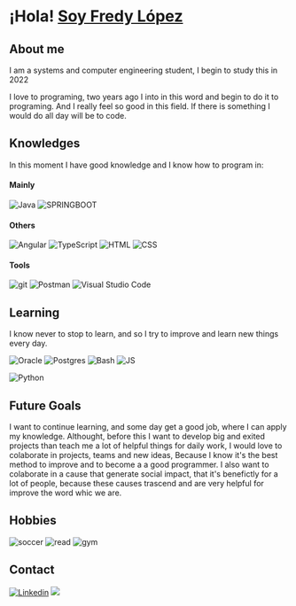 # ¡Hola! [Soy Fredy López](https://www.linkedin.com/in/fredy-oswaldo-lopez-daza/)

## About me
  I am a systems and computer engineering student, I begin to study this in 2022

  I love to programing, two years ago I into in this word and begin to do it to programing. And I really feel so good in this field. If there is something I would do all day will be to code.

## Knowledges
  In this moment I have good knowledge and I know how to program in:

  #### Mainly
  
  ![Java](https://img.shields.io/badge/Java-ED8B00?style=flat&logo=openjdk&logoColor=white) ![SPRINGBOOT](https://img.shields.io/badge/SpringBoot-6DB33F?style=flat&logo=Spring&logoColor=white)

  #### Others

  ![Angular](https://shields.io/badge/Angular-DD1B16?logo=Angular&style=flat&logoColor=FFF) ![TypeScript](https://shields.io/badge/TypeScript-3178C6?logo=TypeScript&logoColor=FFF&style=flat)
  ![HTML](https://img.shields.io/badge/HTML5-E34F26?style=flat&logo=HTML5&logoColor=white)
  ![CSS](https://img.shields.io/badge/CSS-1572B6?style=flat&logo=css3&logoColor=white)

  #### Tools

  ![git](https://img.shields.io/badge/git-F05032?style=flat&logo=git&logoColor=white)
  ![Postman](https://img.shields.io/static/v1?style=flat&message=Postman&color=FF6C37&logo=Postman&logoColor=FFFFFF&label=)
  ![Visual Studio Code](https://custom-icon-badges.demolab.com/badge/Visual%20Studio%20Code-0078d7.svg?logo=vsc&logoColor=white)

## Learning
  I know never to stop to learn, and so I try to improve and learn new things every day.
  
  ![Oracle](https://img.shields.io/badge/Oracle-Data%20Base-F80000?logo=oracle&logoColor=fff)
  ![Postgres](https://img.shields.io/badge/Postgres-%23316192.svg?logo=postgresql&logoColor=white)
  ![Bash](https://img.shields.io/badge/Bash-4EAA25?logo=gnubash&logoColor=fff)
  ![JS](https://shields.io/badge/JavaScript-F7DF1E?style=flat&logo=JavaScript&logoColor=000)

  ![Python](https://img.shields.io/badge/Python-3670A0?style=flat&logo=python&logoColor=ffdd54)

## Future Goals

I want to continue learning, and some day get a good job, where I can apply my knowledge. Althought, before this I want to develop big and exited projects than teach me a lot of helpful things for daily work, I would love to colaborate in projects, teams and new ideas, Because I know it's the best method to improve and to become a a good programmer. I also want to colaborate in a cause that generate social impact, that it's benefictly for a lot of people, because these causes trascend and are very helpful for improve the word whic we are.

## Hobbies
  ![soccer](https://img.shields.io/badge/%E2%9A%BDplay-soccer-green?style=flat)
  ![read](https://img.shields.io/badge/%F0%9F%95%AEbooks-read-00B274?style=flat)
  ![gym](https://img.shields.io/badge/%F0%9F%92%AA%F0%9F%8F%BB-gym-15BFFF?style=flat)
  
## Contact
[![Linkedin](https://img.shields.io/badge/LinkedIn-0077B5?style=flat&logo=linkedin&logoColor=white)](https://www.linkedin.com/in/fredy-oswaldo-lopez-daza/)
[![](https://img.shields.io/badge/Gmail-D14836?style=flat&logo=gmail&logoColor=white)](mailto:lopezdazafredy@gmail.com)
